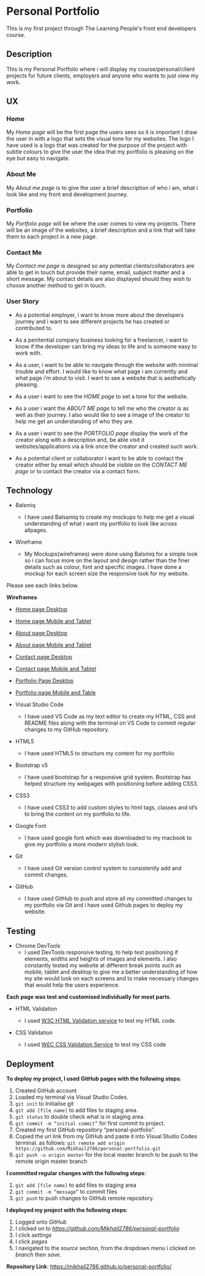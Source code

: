 # Personal Portfolio
This is my first project through The Learning People's front end developers course.
## Description
This is my Personal Portfolio where i will display my course/personal/client projects for future clients, employers and anyone who wants to just view my work.

## UX
### Home
My *Home page* will be the first page the users sees so it is important I draw the user in with a logo that sets the visual tone for my websites. The logo I have used is a logo that was created for the purpose of the project with subtle colours to give the user the idea that my portfolio is pleasing on the eye but easy to navigate.

### About Me
My *About me page* is to give the user a brief description of who i am, what i look like and my front end development journey.

### Portfolio
My *Portfolio page* will be where the user comes to view my projects. There will be an image of the websites, a brief description and a link that will take them to each project in a new page.

### Contact Me
My *Contact me page* is designed so any potential clients/collaborators are able to get in touch but provide their name, email, subject matter and a short message. My contact details are also displayed should they wish to choose another method to get in touch. 

### User Story
- As a potential employer, i want to know more about the developers journey and i want to see different projects he has created or contributed to.  

- As a penitential company business looking for a freelancer, i want to know if the developer can bring my ideas to life and is someone easy to work with. 

- As a user, i want to be able to navigate through the website with minimal trouble and effort. I would like to know what page i am currently and what page i’m about to visit. I want to see a website that is aesthetically pleasing. 

- As a user i want to see the *HOME page* to set a tone for the website. 

- As a user i want the *ABOUT ME page* to tell me who the creator is as well as their journey. I also would like to see a image of the creator to help me get an understanding of who they are. 

- As a user i want to see the *PORTFOLIO page* display the work of the creator along with a description and, be able visit it websites/applications via a link once the creator and created such work. 

- As a potential client or collaborator i want to be able to contact the creator either by email which should be visible on the  *CONTACT ME page* or to contact the creator via a contact form. 
 
## Technology
- Balsmiq 
    - I have used Balsamiq to create my mockups to help me get a visual understanding of what i want my portfolio to look like across allpages. 

- Wireframe
    - My Mockups(wireframes) were done using Balsmiq for a simple look so i can focus more on the layout and design rather than the finer details such as colour, font and specific images. I have done a mockup for each screen size the responsive look for my website.  

Please see each links below.       

**Wireframes**

- [Home page Desktop](https://github.com/Mikhail2786/personal-portfolio/blob/master/wireframes/home-page-desktop.png)
- [Home page Mobile and Tablet](https://github.com/Mikhail2786/personal-portfolio/blob/master/wireframes/home-page-mobile-and-tablet.png)
- [About page Desktop](https://github.com/Mikhail2786/personal-portfolio/blob/master/wireframes/about-page-desktop.png)
- [About page Mobile and Tablet](https://github.com/Mikhail2786/personal-portfolio/blob/master/wireframes/about-page-mobile-and-tablet%20Mobile.png)
- [Contact page Desktop](https://github.com/Mikhail2786/personal-portfolio/blob/master/wireframes/contact-page-desktop.png)
- [Contact page Mobile and Tablet](https://github.com/Mikhail2786/personal-portfolio/blob/master/wireframes/contact-page-mobile-and-tablet.png)
- [Portfolio Page Desktop](https://github.com/Mikhail2786/personal-portfolio/blob/master/wireframes/portfolio-page-desktop.png)
- [Portfolio page Mobile and Table](https://github.com/Mikhail2786/personal-portfolio/blob/master/wireframes/portfolio-page-mobile-and-tabletpng.png)

- Visual Studio Code
    - I have used VS Code as my text editor to create my HTML, CSS and README files along with the terminal on VS Code to commit regular changes to my GitHub repository. 

- HTML5
    - I have used HTML5 to structure my content for my portfolio

- Bootstrap v5
    - I have used bootstrap for a responsive grid system. Bootstrap has helped structure my webpages with positioning before adding CSS3. 

- CSS3
    - I have used CSS3 to add custom styles to html tags, classes and id’s to bring the content on my portfolio to life. 

- Google Font
    - I have used google font which was downloaded to my macbook to give my portfolio a more modern stylish look. 

- Git
    - I have used Git version control system to consistently add and commit changes.  

- GitHub 
    - I have used GitHub to push and store all my committed changes to my portfolio via Git and i have used Github pages to deploy my website. 

## Testing

- Chrome DevTools
    - I used DevTools responsive testing, to help test positioning if elements, widths and heights of images and elements. I also constantly tested my website at different break points such as mobile, tablet and desktop to give me a better understanding of how my site would look on each screens and to make necessary changes that would help the users experience. 

**Each page was test and customised individually for most parts**. 

- HTML Validation
    - I used [W3C HTML Validation service](http://validator.w3.org) to test my HTML code. 

- CSS Validation 
    - I used [W£C CSS Validation Service](https://jigsaw.w3.org/css-validator/) to test my CSS code

## Deployment

**To deploy my project, I used GitHub pages with the following steps**:

1. Created GitHub account
2. Loaded my terminal via Visual Studio Codes.
3. `git init` to Initialise git 
4. `git add [file name]` to add files to staging area.
5. `git status` to double check what is in staging area. 
6. `git commit -m “initial commit”` for first commit to project.
7. Created my first GitHub repository “personal-portfolio”.
8. Copied the url link from my GitHub and paste it into Visual Studio Codes terminal.
    as follows: `git remote add origin https://github.com/Mikhail2786/personal-portfolio.git`
9. `git push -u origin master` for the local master branch to be push to the remote origin master branch

**I committed regular changes with the following steps**:

1. `git add [file name]` to add files to staging area
2. `git commit -m “message”` to commit files
3. `git push` to push changes to GitHub remote repository. 

**I deployed my project with the following steps**:

1. Logged onto *GitHub*
2. I clicked on to *https://github.com/Mikhail2786/personal-portfolio*
3. I click *settings*
4. I click *pages*
5. I navigated to the *source* section, from the dropdown menu i clicked on *branch* then *save*.

**Repository Link**:
https://mikhail2786.github.io/personal-portfolio/
